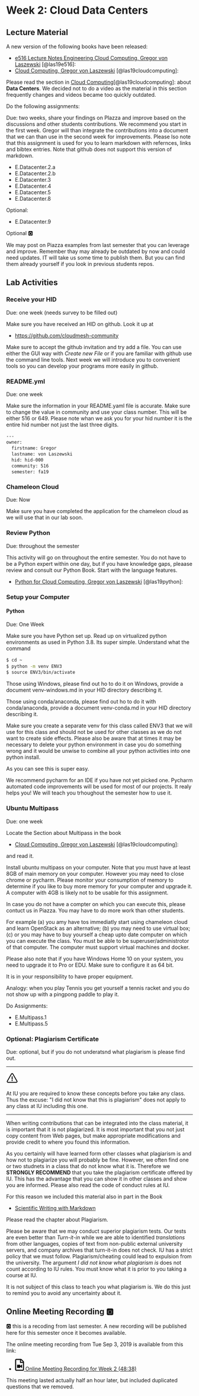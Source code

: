 # Week 2: Cloud Data Centers

## Lecture Material

A new version of the following books have been released:

* [e516 Lecture Notes Engineering Cloud Computing, Gregor von Laszewski](https://laszewski.github.io/book/e516/) [@las19e516]:
* [Cloud Computing, Gregor von Laszewski](https://laszewski.github.io/book/cloud/) [@las19cloudcomputing]:

Please read the section in [Cloud Computing](https://laszewski.github.io/book/cloud/)[@las19cloudcomputing]:
about **Data Centers**. We decided not to do a video as the material
in this section frequently changes and videos became too quickly
outdated. 


Do the following assignments:

Due: two weeks, share your findings on PIazza and improve based on the
discussions and other students contributions. We recommend you start in
the first week. Gregor will than integrate the contributions into a
document that we can than use in the second week for improvements.
Please lso note that this assignment is used for you to learn markdown
with refernces, links and bibtex entries. Note that github does not
support this version of markdown.

* E.Datacenter.2.a
* E.Datacenter.2.b
* E.Datacenter.3
* E.Datacenter.4
* E.Datacenter.5
* E.Datacenter.8

Optional:

* E.Datacenter.9

Optional :o2:

We may post on Piazza examples from last semester that you can leverage
and improve. Remember thay may already be outdated by now and could need
updates. IT will take us some time to publish them. But you can find
them already yourself if you look in previous students repos.

## Lab Activities

### Receive your HID

Due: one week (needs survey to be filled out)

Make sure you have received an HID on github. Look it up at 

* <https://github.com/cloudmesh-community>

Make sure to accept the github invitation and try add a file. You can
use either the GUI way with *Create new File* or if you are familiar
with github use the command line tools. Next week we will introduce you
to convenient tools so you can develop your programs more easily in
github.

### README.yml

Due: one week

Make sure the information in your README.yaml file is accurate. Make
sure to change the value in community and use your class number. This
will be either 516 or 649. Please note whan we ask you for your hid
number it is the entire hid number not just the last three digits.


```
---
owner:
  firstname: Gregor
  lastname: von Laszewski
  hid: hid-000
  community: 516
  semester: fa19
```

### Chameleon Cloud

Due: Now

Make sure you have completed the application for the chameleon cloud as
we will use that in our lab soon.

### Review Python

Due: throughout the semester

This activity will go on throughout the entire semester. You do not have
to be a Python expert within one day, but if you have knowledge gaps,
pleaase review and consult our Python Book. Start with the language features.

* [Python for Cloud Computing, Gregor von Laszewski](https://laszewski.github.io/book/python/) [@las19python]:


### Setup your Computer

#### Python

Due: One Week

Make sure you have Python set up. Read up on virtualized python
environments as used in Python 3.8. Its super simple. Understand what
the command

```bash
$ cd ~ 
$ python -m venv ENV3
$ source ENV3/bin/activate
```
 
Those using Windows, please find out ho to do it on Windows, provide a
document venv-windows.md in your HID directory describing it.

Those using conda/anaconda, please find out ho to do it with
conda/anaconda, provide a document venv-conda.md in your HID directory
describing it.

Make sure you create a separate venv for this class called ENV3 that we
will use for this class and should not be used for other classes as we
do not want to create side effects. Please also be aware that at times
it may be necessary to delete your python environment in case you do
something wrong and it would be unwise to combine all your python
activities into one python install.

As you can see this is super easy.

We recommend pycharm for an IDE if you have not yet picked one. Pycharm
automated code improvements will be used for most of our projects. It
realy helps you! We will teach you trhoughout the semester how to use
it.

### Ubuntu Multipass

Due: one week

Locate the Section about Multipass in the book

* [Cloud Computing, Gregor von Laszewski](https://laszewski.github.io/book/cloud/) [@las19cloudcomputing]:

and read it.

Install ubuntu multipass on your computer. Note that you must have at
least 8GB of main memory on your computer. However you may need to close
chrome or pycharm. Please monitor your consumption of memory to
determine if you like to buy more memory for your computer and upgrade
it. A computer with 4GB is likely not to be usable for this assignment.

In case you do not have a compter on which you can execute this, please
contuct us in Piazza. You may have to do more work than other students.

For example (a) you amy have tos immediatly start using chameleon cloud
and learn OpenStack as an alternative; (b) you may need to use virtual
box; (c) or you may have to buy yourself a cheap upto date computer on
which you can execute the class. You must be able to be
superuser/administrotor of that computer. The computer must support
virtual machines and docker.

Please also note that if you have Windows Home 10 on your system, you
need to upgrade it to Pro or EDU. Make sure to configure it as 64 bit.

It is in your responsibility to have proper equipment. 

Analogy: when you play Tennis you get yourself a tennis racket and you do
not show up with a pingpong paddle to play it. 

Do Assignments:

* E.Multipass.1
* E.Multipass.5

### Optional: Plagiarism Certificate

Due: optional, but if you do not underatsnd what plagiarism is please find out.


---

[![Warning](images/warning.png)]()

At IU you are required to know these concepts before you take any
class. Thus the excuse: "I did not know that this is plagiarism" does
not apply to any class at IU including this one.

---

When writing contributions that can be integrated into the class
material, it is important that it is not plagiarized. It is most
important that you not just copy content from Web pages, but make
appropriate modifications and provide credit to where you found this
information.

As you certainly will have learned form other classes what plagiarism is
and how not to plagiarize you will probably be fine. However, we often
find one or two studnets in a class that do not know what it is. Therefore
we **STRONGLY RECOMMEND** that you take the plagiarism certificate
offered by IU. This has the advantage that you can show it in other
classes and show you are informed. Please also read the code of conduct
rules at IU.
 
For this reason we included this material also in part in the Book

* [Scientific Writing with Markdown](https://laszewski.github.io/book/writing/)

Please read the chapter about Plagiarism.

Please be aware that we may conduct superior plagiarism tests. Our tests
are even better than  *Turn-it-in* while we are able to identified
*translations* from other languages, copies of text from non-public
external university servers, and company archives that turn-it-in does
not check. IU has a strict policy that we must follow.
Plagiarism/cheating could lead to expulsion from the university. The
argument *I did not know what plagiarism is* does not count according to
IU rules. You must know what it is prior to you taking a course at IU.
 
It is not subject of this class to teach you what plagiarism is. We do
this just to remind you to avoid any uncertainty about it.

## Online Meeting Recording :o2:

:o2: this is a recoding from last semester. A new  recording will be
published here for this semester once it becomes available.

The online meeting recording from Tue Sep 3, 2019 is available from this
link:

* [![Video](images/video.png) Online Meeting Recording for Week 2 (48:38)](https://www.youtube.com/watch?v=kezPx0QHrt8)

This meeting lasted actually half an hour later, but included duplicated
questions that we removed.
